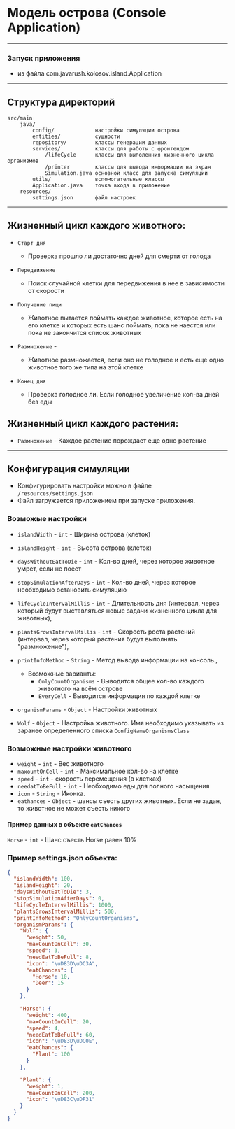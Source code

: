 # Модель острова (Console Application)

-------------------

### Запуск приложения
- из файла com.javarush.kolosov.island.Application
-------------------

Структура директорий
-------------------

```
src/main
    java/              
        config/             настройки симуляции острова
        entities/           сущности
        repository/         классы генерации данных
        services/           классы для работы с фронтендом
            /lifeCycle      классы для выполенния жизненного цикла организмов
            /printer        классы для вывода информации на экран
            Simulation.java основной класс для запуска симуляции
        utils/              вспомогательные классы
        Application.java    точка входа в приложение
    resources/
        settings.json       файл настроек
```

-------

## Жизненный цикл каждого животного:
- `Старт дня`
  - Проверка прошло ли достаточно дней для смерти от голода


- `Передвижение` 
  - Поиск случайной клетки для передвижения в нее в зависимости от скорости
 
 
- `Получение пищи` 
  - Животное пытается поймать каждое животное, которое 
  есть на его клетке и которых есть шанс поймать, пока не наестся или пока не закончится список животных
 
 
- `Размножение` - 
  - Животное размножается, если оно не голодное и есть еще одно животное того же типа на этой клетке   
 
 
- `Конец дня` 
  - Проверка голодное ли. Если голодное увеличение кол-ва дней без еды

## Жизненный цикл каждого растения:
- `Размножение` - Каждое растение порождает еще одно растение

----

## Конфигурация симуляции
- Конфигурировать настройки можно в файле `/resources/settings.json`
- Файл загружается приложением при запуске приложения.

### Возможые настройки
- `islandWidth` - `int` -  Ширина острова (клеток)
- `islandHeight` - `int` -  Высота острова (клеток)
- `daysWithoutEatToDie` - `int` - Кол-во дней, через которое животное умрет, если не поест
- `stopSimulationAfterDays` - `int` -  Кол-во дней, через которое необходимо остановить симуляцию
- `lifeCycleIntervalMillis` - `int` - Длительность дня (интервал, через который 
  будут выставляться новые задачи жизненного цикла для животных),
  
- `plantsGrowsIntervalMillis` - `int` - Скорость роста растений (интервал, через который 
  растения будут выполнять "размножение"),
  
- `printInfoMethod` - `String` - Метод вывода информации на консоль.,
  - Возможные варианты: 
    - `OnlyCountOrganisms` - Выводится общее кол-во каждого животного на всём острове
    - `EveryCell` - Выводится информация по каждой клетке

-  `organismParams` - `Object` - Настройки животных 
- `Wolf` - `Object` - Настройка животного. Имя необходимо указывать из заранее определенного списка `ConfigNameOrganismsClass`
### Возможные настройки животного
- `weight` - `int` - Вес животного 
- `maxountOnCell` - `int` - Максимальное кол-во на клетке
- `speed` - `int` - скорость перемещения (в клетках)
- `needatToBeFull` - `int` - Необходимо еды для полного насыщения
- `icon` - `String` - Иконка.
- `eathances` - `Object` - шансы съесть других животных. Если не задан, то животное не может съесть никого
#### Пример данных в объекте `eatChances`
`Horse` - `int` - Шанс съесть Horse равен 10%

### Пример settings.json объекта:
```json
{
  "islandWidth": 100,
  "islandHeight": 20,
  "daysWithoutEatToDie": 3,
  "stopSimulationAfterDays": 0,
  "lifeCycleIntervalMillis": 1000,
  "plantsGrowsIntervalMillis": 500,
  "printInfoMethod": "OnlyCountOrganisms",
  "organismParams": {
    "Wolf": {
      "weight": 50,
      "maxCountOnCell": 30,
      "speed": 3,
      "needEatToBeFull": 8,
      "icon": "\uD83D\uDC3A",
      "eatChances": {
        "Horse": 10,
        "Deer": 15
      }
    },

    "Horse": {
      "weight": 400,
      "maxCountOnCell": 20,
      "speed": 4,
      "needEatToBeFull": 60,
      "icon": "\uD83D\uDC0E",
      "eatChances": {
        "Plant": 100
      }
    },

    "Plant": {
      "weight": 1,
      "maxCountOnCell": 200,
      "icon": "\uD83C\uDF31"
    }
  }
}
```